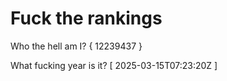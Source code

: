 # Fuck the rankings

Who the hell am I?
{ 12239437 }

What fucking year is it?
[ 2025-03-15T07:23:20Z ]
